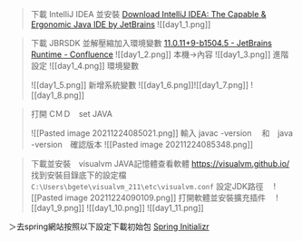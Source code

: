 > 下載 IntelliJ IDEA 並安裝
[Download IntelliJ IDEA: The Capable & Ergonomic Java IDE by JetBrains](https://www.jetbrains.com/idea/download/#section=windows)
![[day1_1.png]]

>下載 JBRSDK 並解壓縮加入環境變數
> [11.0.11+9-b1504.5 - JetBrains Runtime - Confluence](https://confluence.jetbrains.com/pages/viewpage.action?pageId=221478946)
![[day1_2.png]]
>本機->內容
> ![[day1_3.png]]
>進階設定
![[day1_4.png]]
> 環境變數
> 
>![[day1_5.png]]
>新增系統變數
![[day1_6.png]]![[day1_7.png]]
>![[day1_8.png]]

>打開 CＭＤ　set JAVA
>
> ![[Pasted image 20211224085021.png]]
輸入 javac -version 　和　java -version　確認版本
>![[Pasted image 20211224085348.png]]

>下載並安裝　visualvm JAVA記憶體查看軟體
https://visualvm.github.io/
找到安裝目錄底下的設定檔
`
C:\Users\bgete\visualvm_211\etc\visualvm.conf
`
設定JDK路徑　
>![[Pasted image 20211224090109.png]]
>打開軟體並安裝擴充插件　
>![[day1_9.png]]
>![[day1_10.png]]
>![[day1_11.png]]

＞去spring網站按照以下設定下載初始包
[Spring Initializr](https://start.spring.io/)

